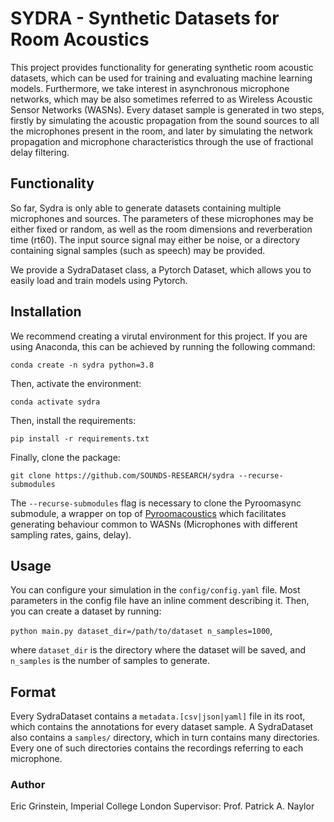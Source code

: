 # SYDRA - Synthetic Datasets for Room Acoustics

This project provides functionality for generating synthetic room acoustic datasets, which can be used for training and evaluating machine learning models. Furthermore, we take interest in asynchronous microphone networks, which may be also sometimes referred to as Wireless Acoustic Sensor Networks (WASNs). Every dataset sample is generated in two steps, firstly by simulating the acoustic propagation from the sound sources to all the microphones present in the room, and later by simulating the network propagation and microphone characteristics through the use of fractional delay filtering.

## Functionality
So far, Sydra is only able to generate datasets containing multiple microphones and sources. The parameters of these microphones may be either fixed or random, as well as the room dimensions and reverberation time (rt60). The input source signal may either be noise, or a directory containing signal samples (such as speech) may be provided.

We provide a SydraDataset class, a Pytorch Dataset, which allows you to easily load and train models using Pytorch.


## Installation
We recommend creating a virutal environment for this project.
If you are using Anaconda, this can be achieved by running the following command:

`conda create -n sydra python=3.8`

Then, activate the environment:

`conda activate sydra`

Then, install the requirements:

`pip install -r requirements.txt`

Finally, clone the package:

`git clone https://github.com/SOUNDS-RESEARCH/sydra --recurse-submodules`


The `--recurse-submodules` flag is necessary to clone the Pyroomasync submodule, a wrapper on top of [Pyroomacoustics](https://github.com/LCAV/pyroomacoustics/) which facilitates generating behaviour
common to WASNs (Microphones with different sampling rates, gains, delay).

## Usage
You can configure your simulation in the `config/config.yaml` file. Most parameters in the config file have an inline comment describing it. Then, you can create a dataset by running:

`python main.py dataset_dir=/path/to/dataset n_samples=1000`,

where `dataset_dir` is the directory where the dataset will be saved, and `n_samples` is the number of samples to generate.

## Format

Every SydraDataset contains a `metadata.[csv|json|yaml]` file in its root, which contains the annotations for every dataset sample.
A SydraDataset also contains a `samples/` directory, which in turn contains many directories. Every one of such directories contains the recordings referring to each microphone.

### Author
Eric Grinstein, Imperial College London
Supervisor: Prof. Patrick A. Naylor
